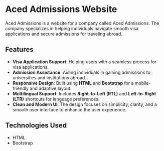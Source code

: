 # Aced Admissions Website

Aced Admissions is a website for a company called Aced Admissions. The company specializes in helping individuals navigate smooth visa applications and secure admissions for traveling abroad.

## Features

- **Visa Application Support**: Helping users with a seamless process for visa applications.
- **Admission Assistance**: Aiding individuals in gaining admissions to universities and institutions abroad.
- **Responsive Design**: Built using **HTML** and **Bootstrap** for a mobile-friendly and adaptive layout.
- **Multilingual Support**: Includes **Right-to-Left (RTL)** and **Left-to-Right (LTR)** shortcuts for language preferences.
- **Clean and Modern UI**: The design focuses on simplicity, clarity, and a smooth user interface to enhance the user experience.

## Technologies Used

- HTML
- Bootstrap